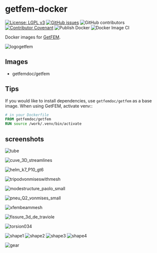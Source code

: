 # getfem-docker
[![License: LGPL v3](https://img.shields.io/badge/License-LGPL%20v3-blue.svg)](https://www.gnu.org/licenses/lgpl-3.0)
[![GitHub issues](https://img.shields.io/github/issues/getfem-doc/docker.svg?style=flat-square)](https://img.shields.io/github/issues/getfem-doc/docker?style=flat-square)
![GitHub contributors](https://img.shields.io/github/contributors/getfem-doc/docker?style=flat-square)
[![Contributor Covenant](https://img.shields.io/badge/Contributor%20Covenant-v2.0%20adopted-ff69b4.svg)](CODE_OF_CONDUCT.md)
![Publish Docker](https://github.com/getfem-doc/docker/workflows/Publish%20Docker/badge.svg)
![Docker Image CI](https://github.com/getfem-doc/docker/workflows/Docker%20Image%20CI/badge.svg)

Docker images for [GetFEM](http://getfem.org/).

![logogetfem](http://getfem.org/_static/logogetfem.png)

## Images

* getfemdoc/getfem

## Tips

If you would like to install dependencies, use ``getfemdoc/getfem`` as a base image.
When using GetFEM, activate venv::

```dockerfile
# in your Dockerfile
FROM getfemdoc/getfem
RUN source /work/.venv/bin/activate
```

## screenshots

![tube](http://getfem.org/_static/tube.png)

![cuve_3D_streamlines](http://getfem.org/_static/cuve_3D_streamlines.png)

![helm_k7_P10_gt6](http://getfem.org/_images/helm_k7_P10_gt6.png)

![tripodvonmiseswithmesh](http://getfem.org/_static/tripodvonmiseswithmesh.png)

![modestructure_paolo_small](http://getfem.org/_images/modestructure_paolo_small.png)

![pneu_Q2_vonmises_small](http://getfem.org/_images/pneu_Q2_vonmises_small.png)

![xfembeammesh](http://getfem.org/_images/xfembeammesh.png)

![fissure_3d_de_traviole](http://getfem.org/_images/fissure_3d_de_traviole.png)

![torsion034](http://getfem.org/_images/torsion034.png)

![shape1](http://getfem.org/_images/shape1.png)
![shape2](http://getfem.org/_images/shape2.png)
![shape3](http://getfem.org/_images/shape3.png)
![shape4](http://getfem.org/_images/shape4.png)

![gear](http://getfem.org/_images/gear.png)
